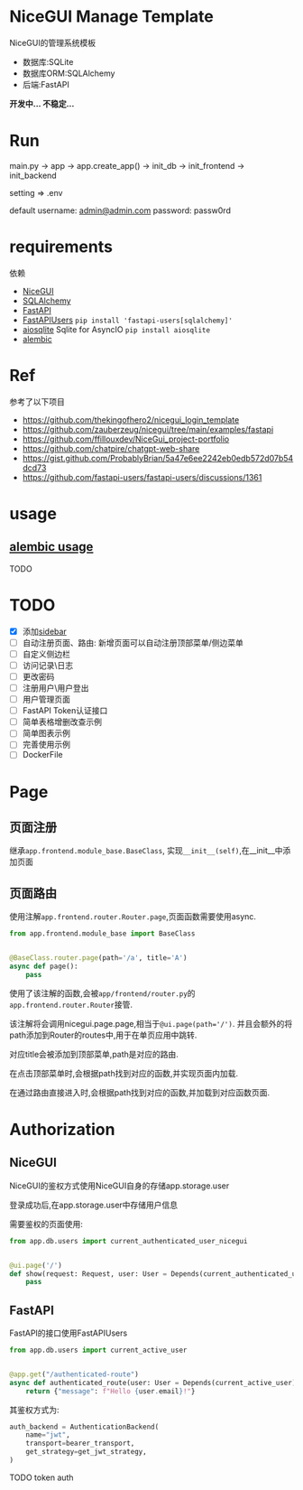 # NiceGUI Manage Template

NiceGUI的管理系统模板

- 数据库:SQLite
- 数据库ORM:SQLAlchemy
- 后端:FastAPI

**开发中... 不稳定...**

# Run

main.py -> app -> app.create_app() -> init_db -> init_frontend -> init_backend

setting => .env

default username: admin@admin.com password: passw0rd

# requirements

依赖

- [NiceGUI](https://github.com/zauberzeug/nicegui/)
- [SQLAlchemy](https://github.com/sqlalchemy/sqlalchemy)
- [FastAPI](https://github.com/tiangolo/fastapi)
- [FastAPIUsers](https://github.com/fastapi-users/fastapi-users) `pip install 'fastapi-users[sqlalchemy]'`
- [aiosqlite](https://github.com/omnilib/aiosqlite) Sqlite for AsyncIO `pip install aiosqlite`
- [alembic](https://github.com/sqlalchemy/alembic)

# Ref

参考了以下项目

- https://github.com/thekingofhero2/nicegui_login_template
- https://github.com/zauberzeug/nicegui/tree/main/examples/fastapi
- https://github.com/ffillouxdev/NiceGui_project-portfolio
- https://github.com/chatpire/chatgpt-web-share
- https://gist.github.com/ProbablyBrian/5a47e6ee2242eb0edb572d07b54dcd73
- https://github.com/fastapi-users/fastapi-users/discussions/1361

# usage

## [alembic usage](https://alembic.sqlalchemy.org/en/latest/#)

TODO

# TODO

- [x] 添加[sidebar](https://github.com/zauberzeug/nicegui/tree/main/examples/menu_and_tabs)
- [ ] 自动注册页面、路由: 新增页面可以自动注册顶部菜单/侧边菜单
- [ ] 自定义侧边栏
- [ ] 访问记录\日志
- [ ] 更改密码
- [ ] 注册用户\用户登出
- [ ] 用户管理页面
- [ ] FastAPI Token认证接口
- [ ] 简单表格增删改查示例
- [ ] 简单图表示例
- [ ] 完善使用示例
- [ ] DockerFile

# Page

## 页面注册

继承`app.frontend.module_base.BaseClass`, 实现`__init__(self)`,在__init__中添加页面

## 页面路由

使用注解`app.frontend.router.Router.page`,页面函数需要使用async.

```python
from app.frontend.module_base import BaseClass


@BaseClass.router.page(path='/a', title='A')
async def page():
    pass
```

使用了该注解的函数,会被`app/frontend/router.py`的`app.frontend.router.Router`接管.

该注解将会调用nicegui.page.page,相当于`@ui.page(path='/')`. 并且会额外的将path添加到Router的routes中,用于在单页应用中跳转.

对应title会被添加到顶部菜单,path是对应的路由.

在点击顶部菜单时,会根据path找到对应的函数,并实现页面内加载.

在通过路由直接进入时,会根据path找到对应的函数,并加载到对应函数页面.



# Authorization

## NiceGUI

NiceGUI的鉴权方式使用NiceGUI自身的存储app.storage.user

登录成功后,在app.storage.user中存储用户信息

需要鉴权的页面使用:

```python
from app.db.users import current_authenticated_user_nicegui


@ui.page('/')
def show(request: Request, user: User = Depends(current_authenticated_user_nicegui)):
    pass
```

## FastAPI

FastAPI的接口使用FastAPIUsers

```python
from app.db.users import current_active_user


@app.get("/authenticated-route")
async def authenticated_route(user: User = Depends(current_active_user)):
    return {"message": f"Hello {user.email}!"}
```

其鉴权方式为:

```python
auth_backend = AuthenticationBackend(
    name="jwt",
    transport=bearer_transport,
    get_strategy=get_jwt_strategy,
)
```

TODO token auth